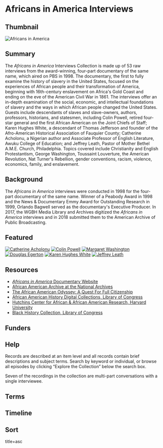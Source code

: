 # Africans in America Interviews

## Thumbnail 

![Africans in America](https://s3.amazonaws.com/americanarchive.org/special-collections/africans-in-america.jpg "Africans in America")

## Summary

The <em>Africans in America</em> Interviews Collection is made up of 53 raw interviews from the award-winning, four-part documentary of the same name, which aired on PBS in 1998. The documentary, the first to fully examine the history of slavery in the United States, focused on the experiences of African people and their transformation of America, beginning with 16th-century enslavement on Africa's Gold Coast and ending on the eve of the American Civil War in 1861. The interviews offer an in-depth examination of the social, economic, and intellectual foundations of slavery and the ways in which African people changed the United States. Guests include descendants of slaves and slave-owners, authors, professors, historians, and statesmen, including Colin Powell, retired four-star general and the first African American on the Joint Chiefs of Staff; Karen Hughes White, a descendant of Thomas Jefferson and founder of the Afro-American Historical Association of Fauquier County; Catherine Acholonu, a Nigerian author and Associate Professor of English Literature, Awuku College of Education; and Jeffrey Leath, Pastor of Mother Bethel A.M.E. Church, Philadelphia. Topics covered include Christianity and English Protestantism, George Washington, Toussaint Louverture, the American Revolution, Nat Turner's Rebellion, gender conventions, racism, violence, economics, family, and enslavement.

## Background

The <em>Africans in America</em> interviews were conducted in 1998 for the four-part documentary of the same name. Winner of a Peabody Award in 1998 and the News & Documentary Emmy Award for Outstanding Research in 1999, Orlando Bagwell served as the documentary's Executive Producer. In 2017, the WGBH Media Library and Archives digitized the <em>Africans in America</em> interviews and in 2018 submitted them to the American Archive of Public Broadcasting.

## Featured

[![Catherine Acholonu](https://s3.amazonaws.com/americanarchive.org/special-collections/cpb-aacip_15-f76639m612.jpg)](/catalog/cpb-aacip_15-f76639m612)
[![Colin Powell](https://s3.amazonaws.com/americanarchive.org/special-collections/cpb-aacip_15-qj77s7jx63_1.jpg)](/catalog/cpb-aacip_15-qj77s7jx63)
[![Margaret Washington](https://s3.amazonaws.com/americanarchive.org/special-collections/cpb-aacip_15-c824b2z52k_1.jpg)](/catalog/cpb-aacip_15-c824b2z52k)
[![Douglas Egerton](https://s3.amazonaws.com/americanarchive.org/special-collections/cpb-aacip_15-d795718p1p_1.jpg)](/catalog/cpb-aacip_15-d795718p1p)
[![Karen Hughes White](https://s3.amazonaws.com/americanarchive.org/special-collections/cpb-aacip_15-7m03x84j26_1.jpg)](/catalog/cpb-aacip_15-7m03x84j26)
[![Jeffrey Leath](https://s3.amazonaws.com/americanarchive.org/special-collections/cpb-aacip_15-w950g3j70v_1.jpg)](/catalog/cpb-aacip_15-w950g3j70v)

## Resources

- [<em>Africans in America</em> Documentary Website](http://www.pbs.org/wgbh/aia/home.html)
- [African American Archive at the National Archives](https://www.archives.gov/research/african-americans)
- [The African American Odyssey: A Quest For Full Citizenship](https://www.loc.gov/exhibits/african-american-odyssey/reconstruction.html)
- [African American History Digital Collections, Library of Congress](https://www.loc.gov/collections/?fa=subject%3Aafrican+american+history)
- [Hutchins Center for African & African American Research, Harvard University](https://hutchinscenter.fas.harvard.edu/)
- [Black History Collection, Library of Congress](https://www.loc.gov/item/mm82057687/)

## Funders

## Help

Records are described at an item level and all records contain brief descriptions and subject terms. Search by keyword or individual, or browse all episodes by clicking “Explore the Collection” below the search box.

Seven of the recordings in the collection are multi-part conversations with a single interviewee.

## Terms

## Timeline

## Sort

title+asc
